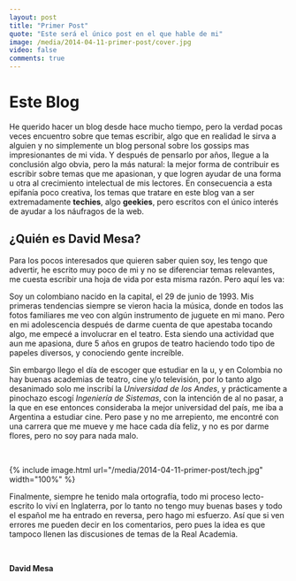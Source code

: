 ```yaml
---
layout: post
title: "Primer Post"
quote: "Este será el único post en el que hable de mi"
image: /media/2014-04-11-primer-post/cover.jpg
video: false
comments: true
---
```

# Este Blog

He querido hacer un blog desde hace mucho tiempo, pero la verdad pocas veces encuentro sobre que temas escribir, algo que en realidad le sirva a alguien y no simplemente un blog personal sobre los gossips mas impresionantes de mi vida. Y después de pensarlo por años, llegue a la conclusión algo obvia, pero la más natural: la mejor forma de contribuir es escribir sobre temas que me apasionan, y que logren ayudar de una forma u otra al crecimiento intelectual de mis lectores. En consecuencia a esta epifanía poco creativa, los temas que tratare en este blog van a ser extremadamente **techies**, algo **geekies**, pero escritos con el único interés de ayudar a los náufragos de la web.

## ¿Quién es David Mesa?

Para los pocos interesados que quieren saber quien soy, les tengo que advertir, he escrito muy poco de mi y no se diferenciar temas relevantes, me cuesta escribir una hoja de vida por esta misma razón. Pero aquí les va:

Soy un colombiano nacido en la capital, el 29 de junio de 1993. Mis primeras tendencias siempre se vieron hacia la música, donde en todos las fotos familiares me veo con algún instrumento de juguete en mi mano. Pero en mi adolescencia después de darme cuenta de que apestaba tocando algo, me empecé a involucrar en el teatro. Esta siendo una actividad que aun me apasiona, dure 5 años en grupos de teatro haciendo todo tipo de papeles diversos, y conociendo gente increíble.

Sin embargo llego el día de escoger que estudiar en la u, y en Colombia no hay buenas academias de teatro, cine y/o televisión, por lo tanto algo desanimado solo me inscribí la *Universidad de los Andes*, y prácticamente a pinochazo escogí *Ingeniería de Sistemas*, con la intención de al no pasar, a la que en ese entonces consideraba la mejor universidad del país, me iba a Argentina a estudiar cine. Pero pase y no me arrepiento,  me encontré con una carrera que me mueve y me hace cada día feliz, y no es por darme flores, pero no soy para nada malo.

<br>

{% include image.html url="/media/2014-04-11-primer-post/tech.jpg" width="100%" %}

Finalmente, siempre he tenido mala ortografía, todo mi proceso lecto-escrito lo viví en Inglaterra, por lo tanto no tengo muy buenas bases y todo el español me ha entrado en reversa, pero hago mi esfuerzo. Así que si ven errores me pueden decir en los comentarios, pero pues la idea es que tampoco llenen las discusiones de temas de la Real Academia.

<br>

**David Mesa**






